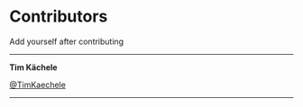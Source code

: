 # Contributors

Add yourself after contributing

----

**Tim Kächele**

[@TimKaechele](https://twitter.com/TimKaechele)

----
